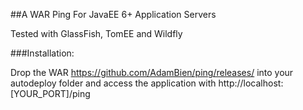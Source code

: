 ##A WAR Ping For JavaEE 6+ Application Servers

Tested with GlassFish, TomEE and Wildfly

###Installation:

Drop the WAR https://github.com/AdamBien/ping/releases/ into your autodeploy folder and access the application with http://localhost:[YOUR_PORT]/ping
